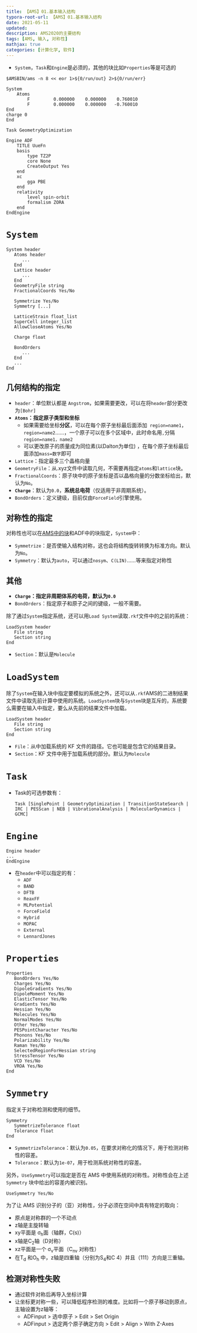 ```yaml
---
title: 【AMS】01.基本输入结构
typora-root-url: 【AMS】01.基本输入结构
date: 2021-05-11
updated:
description: AMS2020的主要结构
tags: [AMS, 输入, 对称性]
mathjax: true
categories: [计算化学, 软件]
---
```




- `System`，`Task`和`Engine`是必须的，其他的块比如`Properties`等是可选的

```
$AMSBIN/ams -n 8 << eor 1>${0/run/out} 2>${0/run/err}

System
	Atoms
		F         0.000000    0.000000    0.760010
		F         0.000000    0.000000   -0.760010
End
charge 0 
End

Task GeometryOptimization

Engine ADF
	TITLE UueFn
	basis
		type TZ2P
		core None
		CreateOutput Yes
	end
	xc
		gga PBE 
	end
	relativity
		level spin-orbit
		formalism ZORA
	end
EndEngine
```

# `System`

```
System header
   Atoms header
      ...
   End
   Lattice header
      ...
   End
   GeometryFile string   
   FractionalCoords Yes/No
   
   Symmetrize Yes/No
   Symmetry [...]
   
   LatticeStrain float_list
   SuperCell integer_list
   AllowCloseAtoms Yes/No
   
   Charge float
   
   BondOrders
      ...
   End
   ...
End
```

## 几何结构的指定

- `header`：单位默认都是 `Angstrom`，如果需要更改，可以在将`header`部分更改为`[Bohr]`
- **`Atoms`：指定原子类型和坐标**
  - 如果需要给坐标**分区**，可以在每个原子坐标最后面添加` region=name1`，` region=name2`……，一个原子可以在多个区域中，此时命名用`,`分隔` region=name1，name2`
  - 可以更改原子的质量成为同位素(以Dalton为单位) ，在每个原子坐标最后面添加`mass=数字`即可
- `Lattice`：指定最多三个晶格向量
- `GeometryFile`：从.xyz文件中读取几何，不需要再指定`atoms`和`lattice`块。
- `FractionalCoords`：原子块中的原子坐标是否以晶格向量的分数坐标给出，默认为`No`。
- **`Charge`**：默认为`0.0`，**系统总电荷**（仅适用于非周期系统）。
- `BondOrders`：定义键级，目前仅由`ForceField`引擎使用。

## 对称性的指定

对称性也可以在[AMS中的块](#`Symmetry`)和ADF中的块指定，`System`中：

- `Symmetrize`：是否使输入结构对称，这也会将结构旋转转换为标准方向。默认为`No`。
- `Symmetry`：默认为`auto`，可以通过`nosym`、`C(LIN)`……等来指定对称性

## 其他

- **`Charge`：指定非周期体系的电荷，默认为`0.0`**
- `BondOrders`：指定原子和原子之间的键级，一般不需要。

除了通过`System`指定系统，还可以用`Load System`读取`.rkf`文件中的之前的系统：

```
LoadSystem header
   File string
   Section string
End
```

- `Section`：默认是`Molecule`

# `LoadSystem`

除了`System`在输入块中指定要模拟的系统之外，还可以从`.rkf`AMS的二进制结果文件中读取先前计算中使用的系统。`LoadSystem`块与`System`块是互斥的，系统要么需要在输入中指定，要么从先前的结果文件中加载。

```
LoadSystem header
   File string
   Section string
End
```

- `File`：从中加载系统的 KF 文件的路径。它也可能是包含它的结果目录。
- `Section`：KF 文件中用于加载系统的部分。默认为`Molecule`

# `Task`

- Task的可选参数有：

  ```
  Task [SinglePoint | GeometryOptimization | TransitionStateSearch | IRC | PESScan | NEB | VibrationalAnalysis | MolecularDynamics | GCMC]
  ```

# `Engine`

```
Engine header
...
EndEngine
```

- 在`header`中可以指定的有：
  - `ADF`
  - `BAND`
  - `DFTB`
  - `ReaxFF`
  - `MLPotential`
  - `ForceField`
  - `Hybrid`
  - `MOPAC`
  - `External`
  - `LennardJones`

# `Properties`

```
Properties
   BondOrders Yes/No
   Charges Yes/No
   DipoleGradients Yes/No
   DipoleMoment Yes/No
   ElasticTensor Yes/No
   Gradients Yes/No
   Hessian Yes/No
   Molecules Yes/No
   NormalModes Yes/No
   Other Yes/No
   PESPointCharacter Yes/No
   Phonons Yes/No
   Polarizability Yes/No
   Raman Yes/No
   SelectedRegionForHessian string
   StressTensor Yes/No
   VCD Yes/No
   VROA Yes/No
End
```

# `Symmetry`

指定关于对称检测和使用的细节。

```
Symmetry
   SymmetrizeTolerance float
   Tolerance float
End
```

- `SymmetrizeTolerance`：默认为`0.05`，在要求对称化的情况下，用于检测对称性的容差。
- `Tolerance`：默认为`1e-07`，用于检测系统对称性的容差。

另外，`UseSymmetry`可以指定是否在 AMS 中使用系统的对称性。对称性会在上述`Symmetry` 块中给出的容差内被识别。

```
UseSymmetry Yes/No
```

为了让 AMS 识别分子的（亚）对称性，分子必须在空间中具有特定的取向：

- 原点是对称群的一个不动点
- z轴是主旋转轴
- xy平面是 σ<sub>h</sub>面（轴群，C(s)）
- x轴是C<sub>2</sub>轴（D对称）
- xz平面是一个 σ<sub>v</sub>平面（C<sub>nv</sub> 对称性）
- 在T<sub>d</sub> 和O<sub>h</sub> 中，z轴是四重轴（分别为S<sub>4</sub>和C 4）并且（111）方向是三重轴。

## 检测对称性失败

- 通过软件对称后再导入坐标计算
- 让坐标更对称一些，可以降低程序检测的难度。比如将一个原子移动到原点，主轴设置为z轴等：
  - ADFinput > 选中原子 > Edit > Set Origin
  - ADFinput > 选定两个原子确定方向 > Edit > Align > With Z-Axes
